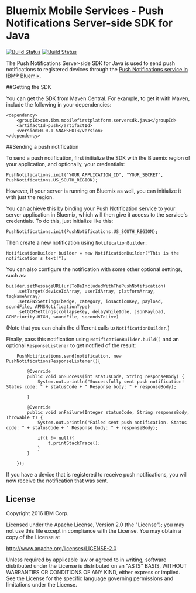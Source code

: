 # Bluemix Mobile Services - Push Notifications Server-side SDK for Java
[![Build Status](https://travis-ci.org/ibm-bluemix-mobile-services/bms-pushnotifications-serversdk-java.svg?branch=master)](https://travis-ci.org/ibm-bluemix-mobile-services/bms-pushnotifications-serversdk-java)
[![Build Status](https://travis-ci.org/ibm-bluemix-mobile-services/bms-pushnotifications-serversdk-java.svg?branch=development)](https://travis-ci.org/ibm-bluemix-mobile-services/bms-pushnotifications-serversdk-java)

The Push Notifications Server-side SDK for Java is used to send push notifications to registered devices through the [Push Notifications service in IBM® Bluemix](https://console.ng.bluemix.net/docs/services/mobilepush/index.html).

##Getting the SDK

You can get the SDK from Maven Central. For example, to get it with Maven, include the following in your dependencies:

```
<dependency>
	<groupId>com.ibm.mobilefirstplatform.serversdk.java</groupId>
	<artifactId>push</artifactId>
	<version>0.0.1-SNAPSHOT</version>
</dependency>
```

##Sending a push notification

To send a push notification, first initialize the SDK with the Bluemix region of your application, and optionally, your credentials:

```
PushNotifications.init("YOUR_APPLICATION_ID", "YOUR_SECRET", PushNotifications.US_SOUTH_REGION);
```

However, if your server is running on Bluemix as well, you can initialize it with just the region. 

You can achieve this by binding your Push Notification service to your server application in Bluemix, which will then give it access to the service's credentials. To do this, just initialize like this:

```
PushNotifications.init(PushNotifications.US_SOUTH_REGION);
```

Then create a new notification using `NotificationBuilder`:

```
NotificationBuilder builder = new NotificationBuilder("This is the notification's text!");
```
You can also configure the notification with some other optional settings, such as:

```
builder.setMessageURL(urlToBeIncludedWithThePushNotification)
	.setTarget(deviceIdArray, userIdArray, platformArray, tagNameArray)
	.setAPNSSettings(badge, category, iosActionKey, payload, soundFile, APNSNotificationType)
	.setGCMSettings(collapseKey, delayWhileIdle, jsonPayload, GCMPriority.HIGH, soundFile, secondsToLive)
```
(Note that you can chain the different calls to `NotificationBuilder`.)

Finally, pass this notification using `NotificationBuilder.build()` and an optional `ResponseListener` to get notified of the result:

```
	PushNotifications.send(notification, new PushNotificationsResponseListener(){

		@Override
		public void onSuccess(int statusCode, String responseBody) {
			System.out.println("Successfully sent push notification! Status code: " + statusCode + " Response body: " + responseBody);
			
		}

		@Override
		public void onFailure(Integer statusCode, String responseBody, Throwable t) {
			System.out.println("Failed sent push notification. Status code: " + statusCode + " Response body: " + responseBody);
				
			if(t != null){
				t.printStackTrace();
			}
		}
			
	});
```

If you have a device that is registered to receive push notifications, you will now receive the notification that was sent.

## License

Copyright 2016 IBM Corp.

Licensed under the Apache License, Version 2.0 (the "License"); you may not use this file except in compliance with the License. You may obtain a copy of the License at

http://www.apache.org/licenses/LICENSE-2.0

Unless required by applicable law or agreed to in writing, software distributed under the License is distributed on an "AS IS" BASIS, WITHOUT WARRANTIES OR CONDITIONS OF ANY KIND, either express or implied. See the License for the specific language governing permissions and limitations under the License.